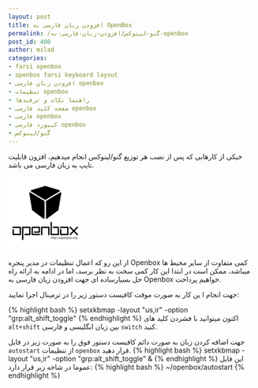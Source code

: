 ```yaml
---
layout: post
title: افزودن زبان فارسی به OpenBox
permalink: /گنو-لینوکس/افزودن-زبان-فارسی-به-openbox
post_id: 400
author: milad
categories: 
- farsi openbox
- openbox farsi keyboard layout
- افزودن زبان فارسی openbox
- تنظیمات openbox
- راهنما نکات و ترفندها
- صفحه کلید فارسی openbox
- فارسی openbox
- کیبورد فارسی openbox
- گنو/لینوکس
---
```


خیکی از کارهایی که پس از نصب هر توزیع گنو/لینوکس انجام میدهیم، افزون قابلیت تایپ به زبان فارسی می باشد.

![Openbox-logo](/assets/images/wp/2014/09/Openbox-logo-150x150.png)

از این رو که اعمال تنظیمات در مدیر پنجره Openbox کمی متفاوت از سایر محیط ها میباشد، ممکن است در ابتدا این کار کمی سخت به نظر برسد، اما در ادامه به ارائه راه حل بسیارساده ای جهت افزودن زبان فارسی به Openbox خواهیم پرداخت.



جهت انجام ا ین کار به صورت موقت کافیست دستور زیر را در ترمینال اجرا نمایید:

{% highlight bash %}
setxkbmap -layout "us,ir" -option "grp:alt_shift_toggle"
{% endhighlight %}
اکنون میتوانید با فشردن کلید های `alt+shift` بین زبان انگلیسی و فارسی `switch` کنید.

جهت اضافه کردن زبان به صورت دائم کافیست دستور فوق را به صورت زیر در فایل `autostart` از تنظیمات `openbox` قرار دهید.
{% highlight bash %}
setxkbmap -layout "us,ir" -option "grp:alt_shift_toggle" &
{% endhighlight %}
این فایل عموما در شاخه زیر قرار دارد:
{% highlight bash %}
~/openbox/autostart
{% endhighlight %}
